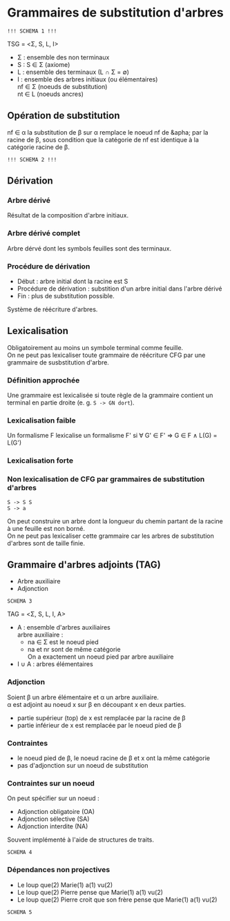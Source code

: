 # Grammaires de substitution d'arbres  

```
!!! SCHEMA 1 !!!
```

TSG = <&Sigma;, S, L, I>
* &Sigma; : ensemble des non terminaux
* S : S &isin; &Sigma; (axiome)
* L : ensemble des terminaux (L &cap; &Sigma; = &empty;)
* I : ensemble des arbres initiaux (ou élémentaires)  
  nf &isin; &Sigma; (noeuds de substitution)  
  nt &isin; L (noeuds ancres)


## Opération de substitution

nf &isin; &alpha; 
la substitution de &beta; sur &alpha; remplace le noeud nf de &apha; par la racine de &beta;, sous condition que la catégorie de nf est identique à la catégorie racine de &beta;.

```
!!! SCHEMA 2 !!!
```

## Dérivation

### Arbre dérivé
Résultat de la composition d'arbre initiaux.

### Arbre dérivé complet
Arbre dérvé dont les symbols feuilles sont des terminaux.

### Procédure de dérivation
* Début : arbre initial dont la racine est S
* Procédure de dérivation : substition d'un arbre initial dans l'arbre dérivé
* Fin : plus de substitution possible.

Système de réécriture d'arbres.

## Lexicalisation

Obligatoirement au moins un symbole terminal comme feuille.  
On ne peut pas lexicaliser toute grammaire de réécriture CFG par une grammaire de susbstitution d'arbre.

### Définition approchée
Une grammaire est lexicalisée si toute règle de la grammaire contient un terminal en partie droite (e. g. `S -> GN dort`).

### Lexicalisation faible

Un formalisme F lexicalise un formalisme F' si &forall; G' &isin; F' &rArr; G &isin; F &and; L(G) = L(G')

### Lexicalisation forte

### Non lexicalisation de CFG par grammaires de substitution d'arbres
```
S -> S S
S -> a
```
On peut construire un arbre dont la longueur du chemin partant de la racine à une feuille est non borné.  
On ne peut pas lexicaliser cette grammaire car les arbres de substitution d'arbres sont de taille finie.

## Grammaire d'arbres adjoints (TAG)
* Arbre auxiliaire
* Adjonction
```
SCHEMA 3
```
TAG = <&Sigma;, S, L, I, A>
* A : ensemble d'arbres auxiliaires  
  arbre auxiliaire :
  * na &isin; &Sigma; est le noeud pied
  * na et nr sont de même catégorie  
  On a exactement un noeud pied par arbre auxiliaire
* I &cup; A : arbres élémentaires

### Adjonction
Soient &beta; un arbre élémentaire et &alpha; un arbre auxiliaire.  
&alpha; est adjoint au noeud x sur &beta; en découpant x en deux parties.
* partie supérieur (top) de x est remplacée par la racine de &beta;
* partie inférieur de x est remplacée par le noeud pied de &beta;

### Contraintes
* le noeud pied de &beta;, le noeud racine de &beta; et x ont la même catégorie
* pas d'adjonction sur un noeud de substitution

### Contraintes sur un noeud
On peut spécifier sur un noeud :

* Adjonction obligatoire (OA)
* Adjonction sélective (SA)
* Adjonction interdite (NA)

Souvent implémenté à l'aide de structures de traits.

```
SCHEMA 4
```

### Dépendances non projectives

* Le loup que(2) Marie(1) a(1) vu(2)
* Le loup que(2) Pierre pense que Marie(1) a(1) vu(2)
* Le loup que(2) Pierre croit que son frère pense que Marie(1) a(1) vu(2)

```
SCHEMA 5
```